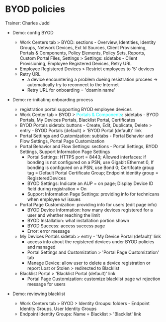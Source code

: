 # BYOD policies

Trainer: Charles Judd


- Demo: config BYOD
  - Work Centers tab > BYOD: sections - Overview, Identities, Identity Groups, Network Devices, Ext Id Sources, Client Provisioning, Portals & Components, Policy Elements, Policy Sets, Reports, Custom Portal Files, Settings > Settings: sidetabs - Client Provisioning, Employee Registered Devices, Retry URL
  - Employee Registered Devices > Restrict employees to '5' devices
  - Retry URL
    - a device encountering a problem dueing resistration procees $\to$ automatically try to reconnect to the Internet
    - Retry URL for onboarding = 'doamin name'


- Demo: re-initiating onboarding process
  - registration portal supporting BYOD employee devices
  - Work Center tab > BYOD > <span style="color: cyan;">Portals & Components</span>: sidetabs - BYOD Portals, My Devices Portals, Blacklist Portal, Certificates
  - BYOD Portals sidetab: buttons - Create, Edit, Duplicate, Delete > entry - BYOD Portals (default) > 'BYOD Portal (default)' link
  - Portal Settings and Customization: subtabs - Portal Behavior and Flow Settings, Portal Page Customization
  - Portal Behavior and Flow Settings: sections - Portal Settings, BYOD Settings, Support Information Page Settings
    - Portal Settings: HTTPS port = 8443; Allowed interfaces: if bonding is not configured on a PSN, use Gigabit Ethernet 0, If bonding is configured on a PSN, use Bond 0; Certifcate group tag = Default Portal Certificate Group; Endpoint identity group = RegisteredDevices
    - BYOD Settings: Indicate an AUP = on page; Display Device ID field during registration = On
    - Support Information Page Settings: providing info for technicans when employee w/ issues
  - Portal Page Customization: providing info for users (edit page info)
    - BYOD Device Information: how many devices registered for a user and whether reaching the limit
    - BYOD Installation: what installation portion shown
    - BYOD Success: access success page
    - Error: error message
  - My Devices Portals sidetab > entry - 'My Device Portal (default)' link
    - access info about the registered devices under BYOD policies and managed
    - Portal Settings and Customization > 'Portal Page Customization' tab
    - Manage Device: allow user to delete a device registration or report Lost or Stolen > redirected to Blacklist
  - Blacklist Portal > 'Blacklist Portal (default)' link
    - Portal Page Customization: customize blacklist page w/ rejection message for users


- Demo: reviewing blacklist
  - Work Centers tab > BYOD > Identity Groups: folders - Endpoint Identity Groups, User Identity Groups
  - Endpoint Identity Groups: Name = Blacklist > 'Blacklist' link




